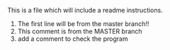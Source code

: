 This is a file which will include a readme instructions.
1. The first line will be from the master branch!!
2. This comment is from the MASTER branch
3. add a comment to check the program
